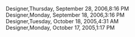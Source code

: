 ﻿Designer,Thursday, September 28, 2006,8:16 PM  Designer,Monday, September 18, 2006,3:16 PM  Designer,Tuesday, October 18, 2005,4:31 AM  Designer,Monday, October 17, 2005,1:17 PM